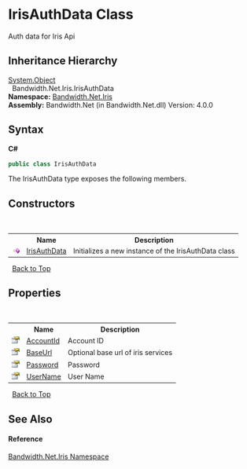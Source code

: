 ﻿# IrisAuthData Class
 

Auth data for Iris Api


## Inheritance Hierarchy
<a href="http://msdn2.microsoft.com/en-us/library/e5kfa45b" target="_blank">System.Object</a><br />&nbsp;&nbsp;Bandwidth.Net.Iris.IrisAuthData<br />
**Namespace:**&nbsp;<a href ="N_Bandwidth_Net_Iris.md">Bandwidth.Net.Iris</a><br />**Assembly:**&nbsp;Bandwidth.Net (in Bandwidth.Net.dll) Version: 4.0.0

## Syntax

**C#**<br />
``` C#
public class IrisAuthData
```

The IrisAuthData type exposes the following members.


## Constructors
&nbsp;<table><tr><th></th><th>Name</th><th>Description</th></tr><tr><td>![Public method](media/pubmethod.gif "Public method")</td><td><a href ="M_Bandwidth_Net_Iris_IrisAuthData__ctor.md">IrisAuthData</a></td><td>
Initializes a new instance of the IrisAuthData class</td></tr></table>&nbsp;
<a href="#irisauthdata-class">Back to Top</a>

## Properties
&nbsp;<table><tr><th></th><th>Name</th><th>Description</th></tr><tr><td>![Public property](media/pubproperty.gif "Public property")</td><td><a href ="P_Bandwidth_Net_Iris_IrisAuthData_AccountId.md">AccountId</a></td><td>
Account ID</td></tr><tr><td>![Public property](media/pubproperty.gif "Public property")</td><td><a href ="P_Bandwidth_Net_Iris_IrisAuthData_BaseUrl.md">BaseUrl</a></td><td>
Optional base url of iris services</td></tr><tr><td>![Public property](media/pubproperty.gif "Public property")</td><td><a href ="P_Bandwidth_Net_Iris_IrisAuthData_Password.md">Password</a></td><td>
Password</td></tr><tr><td>![Public property](media/pubproperty.gif "Public property")</td><td><a href ="P_Bandwidth_Net_Iris_IrisAuthData_UserName.md">UserName</a></td><td>
User Name</td></tr></table>&nbsp;
<a href="#irisauthdata-class">Back to Top</a>

## See Also


#### Reference
<a href ="N_Bandwidth_Net_Iris.md">Bandwidth.Net.Iris Namespace</a><br />